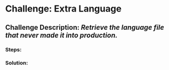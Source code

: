 # Challenge: Extra Language
## Challenge Description: *Retrieve the language file that never made it into production.*

### Steps: 


### Solution:
